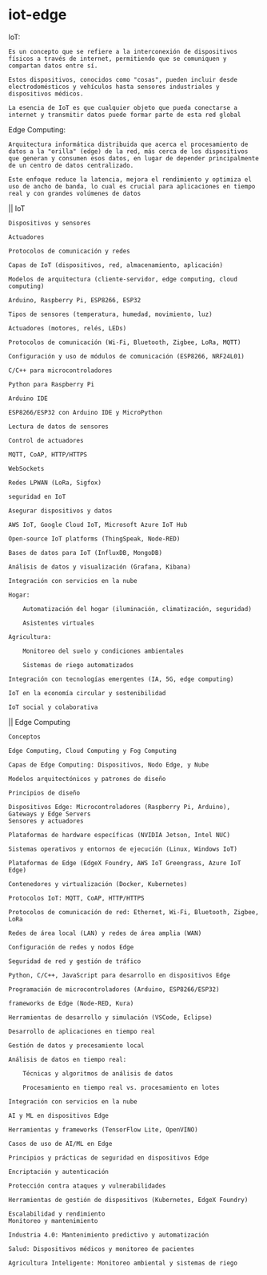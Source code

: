 # iot-edge

IoT: 

	Es un concepto que se refiere a la interconexión de dispositivos físicos a través de internet, permitiendo que se comuniquen y compartan datos entre sí. 

	Estos dispositivos, conocidos como "cosas", pueden incluir desde electrodomésticos y vehículos hasta sensores industriales y dispositivos médicos. 

	La esencia de IoT es que cualquier objeto que pueda conectarse a internet y transmitir datos puede formar parte de esta red global


Edge Computing: 
	
	Arquitectura informática distribuida que acerca el procesamiento de datos a la "orilla" (edge) de la red, más cerca de los dispositivos que generan y consumen esos datos, en lugar de depender principalmente de un centro de datos centralizado. 

	Este enfoque reduce la latencia, mejora el rendimiento y optimiza el uso de ancho de banda, lo cual es crucial para aplicaciones en tiempo real y con grandes volúmenes de datos



|| IoT	

	Dispositivos y sensores

	Actuadores
	
	Protocolos de comunicación y redes

	Capas de IoT (dispositivos, red, almacenamiento, aplicación)
	
	Modelos de arquitectura (cliente-servidor, edge computing, cloud computing)

	Arduino, Raspberry Pi, ESP8266, ESP32

	Tipos de sensores (temperatura, humedad, movimiento, luz)

    Actuadores (motores, relés, LEDs)

	Protocolos de comunicación (Wi-Fi, Bluetooth, Zigbee, LoRa, MQTT)

	Configuración y uso de módulos de comunicación (ESP8266, NRF24L01)

	C/C++ para microcontroladores
	
	Python para Raspberry Pi

	Arduino IDE

	ESP8266/ESP32 con Arduino IDE y MicroPython

	Lectura de datos de sensores
	
	Control de actuadores

	MQTT, CoAP, HTTP/HTTPS
    
    WebSockets	

    Redes LPWAN (LoRa, Sigfox)

    seguridad en IoT

    Asegurar dispositivos y datos

	AWS IoT, Google Cloud IoT, Microsoft Azure IoT Hub
    	
   	Open-source IoT platforms (ThingSpeak, Node-RED)    

   	Bases de datos para IoT (InfluxDB, MongoDB)

    Análisis de datos y visualización (Grafana, Kibana)

    Integración con servicios en la nube

    Hogar: 

    	Automatización del hogar (iluminación, climatización, seguridad)
		
		Asistentes virtuales

    Agricultura: 

    	Monitoreo del suelo y condiciones ambientales
    	
    	Sistemas de riego automatizados

   	Integración con tecnologías emergentes (IA, 5G, edge computing)

    IoT en la economía circular y sostenibilidad

    IoT social y colaborativa



|| Edge Computing
	
	Conceptos

	Edge Computing, Cloud Computing y Fog Computing

	Capas de Edge Computing: Dispositivos, Nodo Edge, y Nube

	Modelos arquitectónicos y patrones de diseño
	
	Principios de diseño

	Dispositivos Edge: Microcontroladores (Raspberry Pi, Arduino), Gateways y Edge Servers	
	Sensores y actuadores
	
	Plataformas de hardware específicas (NVIDIA Jetson, Intel NUC)

	Sistemas operativos y entornos de ejecución (Linux, Windows IoT)

    Plataformas de Edge (EdgeX Foundry, AWS IoT Greengrass, Azure IoT Edge)

    Contenedores y virtualización (Docker, Kubernetes)	

    Protocolos IoT: MQTT, CoAP, HTTP/HTTPS
	
	Protocolos de comunicación de red: Ethernet, Wi-Fi, Bluetooth, Zigbee, LoRa

	Redes de área local (LAN) y redes de área amplia (WAN)

    Configuración de redes y nodos Edge

    Seguridad de red y gestión de tráfico

    Python, C/C++, JavaScript para desarrollo en dispositivos Edge

    Programación de microcontroladores (Arduino, ESP8266/ESP32)

    frameworks de Edge (Node-RED, Kura)
	
	Herramientas de desarrollo y simulación (VSCode, Eclipse)

	Desarrollo de aplicaciones en tiempo real

    Gestión de datos y procesamiento local

    Análisis de datos en tiempo real: 

    	Técnicas y algoritmos de análisis de datos
    	
    	Procesamiento en tiempo real vs. procesamiento en lotes

    Integración con servicios en la nube	

    AI y ML en dispositivos Edge
	
	Herramientas y frameworks (TensorFlow Lite, OpenVINO)
	
	Casos de uso de AI/ML en Edge

	Principios y prácticas de seguridad en dispositivos Edge
    
    Encriptación y autenticación
    
    Protección contra ataques y vulnerabilidades

   	Herramientas de gestión de dispositivos (Kubernetes, EdgeX Foundry)

    Escalabilidad y rendimiento
    Monitoreo y mantenimiento

	Industria 4.0: Mantenimiento predictivo y automatización
    
    Salud: Dispositivos médicos y monitoreo de pacientes
    
    Agricultura Inteligente: Monitoreo ambiental y sistemas de riego    




